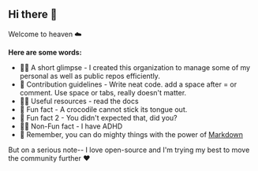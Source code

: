 ## Hi there 👋

Welcome to heaven ☁️

**Here are some words:**

 - 🙋‍♀️ A short glimpse - I created this organization to manage some of my personal as well as public repos efficiently.
 - 🌈 Contribution guidelines - Write neat code. add a space after = or comment. Use space or tabs, really doesn't matter.
 - 👩‍💻 Useful resources - read the docs
 - 🍿 Fun fact - A crocodile cannot stick its tongue out.
 - 🍿 Fun fact 2 - You didn't expected that, did you?
 - 🍿❌ Non-Fun fact - I have ADHD
 - 🧙 Remember, you can do mighty things with the power of [Markdown](https://docs.github.com/github/writing-on-github/getting-started-with-writing-and-formatting-on-github/basic-writing-and-formatting-syntax)

But on a serious note-- I love open-source and I'm trying my best to move the community further ❤️
